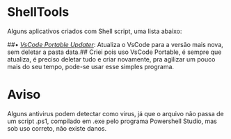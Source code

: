 # ShellTools
Alguns aplicativos criados com Shell script, uma lista abaixo: 
 
##• [*VsCode Portable Updater*](https://github.com/Fptbb/ShellTools/raw/main/Apps/Update.exe): Atualiza o VsCode para a versão mais nova, sem deletar a pasta data.##
Criei pois uso VsCode Portable, é sempre que atualiza, é preciso deletar tudo e criar novamente, pra agilizar um pouco mais do seu tempo, pode-se usar esse simples programa.

 
# Aviso
Alguns antivirus podem detectar como virus, já que o arquivo não passa de um script .ps1, compilado em .exe pelo programa Powershell Studio, mas sob uso correto, não existe danos.